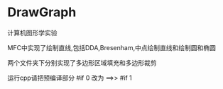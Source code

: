 # DrawGraph
计算机图形学实验



MFC中实现了绘制直线,包括DDA,Bresenham,中点绘制直线和绘制圆和椭圆



两个文件夹下分别实现了多边形区域填充和多边形裁剪



运行cpp请把预编译部分 #if 0 改为 ==>> #if 1
